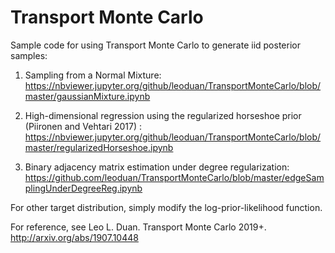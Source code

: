 # Transport Monte Carlo

Sample code for using Transport Monte Carlo to generate iid posterior samples:

1. Sampling from a Normal Mixture:
https://nbviewer.jupyter.org/github/leoduan/TransportMonteCarlo/blob/master/gaussianMixture.ipynb

2. High-dimensional regression using the regularized horseshoe prior (Piironen and Vehtari 2017) :
https://nbviewer.jupyter.org/github/leoduan/TransportMonteCarlo/blob/master/regularizedHorseshoe.ipynb

3. Binary adjacency matrix estimation under degree regularization:
https://github.com/leoduan/TransportMonteCarlo/blob/master/edgeSamplingUnderDegreeReg.ipynb


For other target distribution, simply modify the log-prior-likelihood function.

For reference, see
Leo L. Duan. Transport Monte Carlo 2019+. http://arxiv.org/abs/1907.10448

